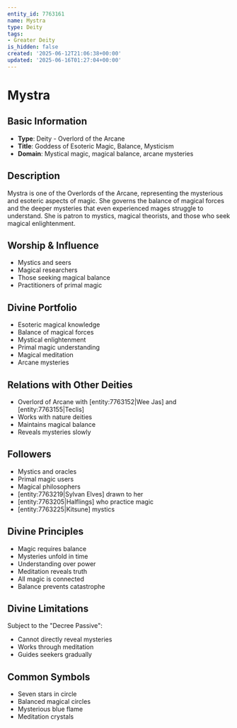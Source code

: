 ```yaml
---
entity_id: 7763161
name: Mystra
type: Deity
tags:
- Greater Deity
is_hidden: false
created: '2025-06-12T21:06:38+00:00'
updated: '2025-06-16T01:27:04+00:00'
---
```


# Mystra

## Basic Information

- **Type**: Deity - Overlord of the Arcane
- **Title**: Goddess of Esoteric Magic, Balance, Mysticism
- **Domain**: Mystical magic, magical balance, arcane mysteries

## Description

Mystra is one of the Overlords of the Arcane, representing the mysterious and esoteric aspects of magic. She governs the balance of magical forces and the deeper mysteries that even experienced mages struggle to understand. She is patron to mystics, magical theorists, and those who seek magical enlightenment.

## Worship & Influence

- Mystics and seers
- Magical researchers
- Those seeking magical balance
- Practitioners of primal magic

## Divine Portfolio

- Esoteric magical knowledge
- Balance of magical forces
- Mystical enlightenment
- Primal magic understanding
- Magical meditation
- Arcane mysteries

## Relations with Other Deities

- Overlord of Arcane with [entity:7763152|Wee Jas] and [entity:7763155|Teclis]
- Works with nature deities
- Maintains magical balance
- Reveals mysteries slowly

## Followers

- Mystics and oracles
- Primal magic users
- Magical philosophers
- [entity:7763219|Sylvan Elves] drawn to her
- [entity:7763205|Halflings] who practice magic
- [entity:7763225|Kitsune] mystics

## Divine Principles

- Magic requires balance
- Mysteries unfold in time
- Understanding over power
- Meditation reveals truth
- All magic is connected
- Balance prevents catastrophe

## Divine Limitations

Subject to the "Decree Passive":

- Cannot directly reveal mysteries
- Works through meditation
- Guides seekers gradually

## Common Symbols

- Seven stars in circle
- Balanced magical circles
- Mysterious blue flame
- Meditation crystals